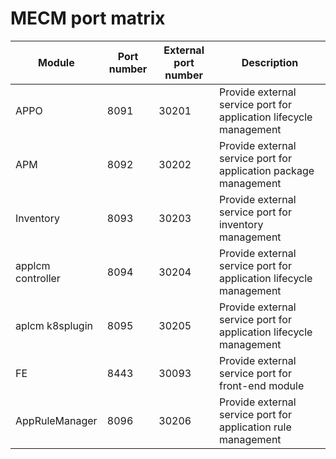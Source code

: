 MECM port matrix
==============

|Module|Port number|External port number|Description|
|---|---|---|---|
|APPO|8091|30201|Provide external service port for application lifecycle management|
|APM|8092|30202|Provide external service port for application package management|
|Inventory|8093|30203|Provide external service port for inventory management|
|applcm controller| 8094|30204|Provide external service port for application lifecycle management|
|aplcm k8splugin|8095|30205|Provide external service port for application lifecycle management|
|FE|8443|30093|Provide external service port for front-end module|
|AppRuleManager|8096|30206|Provide external service port for application rule management|